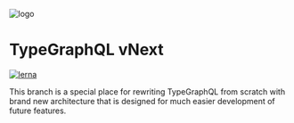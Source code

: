 ![logo](https://raw.githubusercontent.com/MichalLytek/type-graphql/vNext/logo.png)

# TypeGraphQL vNext

[![lerna](https://img.shields.io/badge/maintained%20with-lerna-cc00ff.svg)](https://lerna.js.org/)

This branch is a special place for rewriting TypeGraphQL from scratch with brand new architecture that is designed for much easier development of future features.
